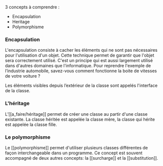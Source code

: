 3 concepts à comprendre :

- Encapsulation
- Heritage
- Polymorphisme

### Encapsulation

L'encapsulation consiste à cacher les éléments qui ne sont pas nécessaires pour l'utilisation d'un objet. Cette technique permet de garantir que l'objet sera correctement utilisé. C'est un principe qui est aussi largement utilisé dans d'autres domaines que l'informatique. Pour reprendre l'exemple de l’industrie automobile, savez-vous comment fonctionne la boite de vitesses de votre voiture ?

Les éléments visibles depuis l’extérieur de la classe sont appelés l'interface de la classe.

### L'héritage

L’[[a_faire/héritage]] permet de créer une classe au partir d'une classe existante. La classe héritée est appelée la classe mère, la classe qui hérite est appelée la classe fille.

### Le polymorphisme

Le [[polymorphisme]] permet d'utiliser plusieurs classes différentes de façon interchangeable dans un programme. 
Ce concept est souvent accompagné de deux autres concepts: la [[surcharge]] et la [[substitution]].
